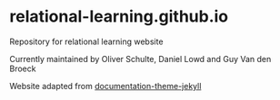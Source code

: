 # relational-learning.github.io
Repository for relational learning website  
  
Currently maintained by Oliver Schulte, Daniel Lowd and Guy Van den Broeck  
  
Website adapted from [documentation-theme-jekyll](https://github.com/tomjohnson1492/documentation-theme-jekyll)